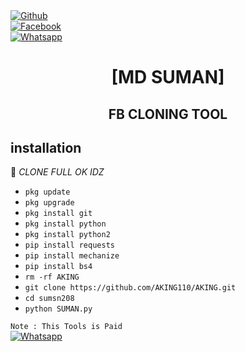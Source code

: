 <b></b> </br> <br>[![Github](https://img.shields.io/badge/Github-SUMAN-dimgray?style=flat-square&logo=github)](https://github.com/AKING110)<br> [![Facebook](https://img.shields.io/badge/Facebook-SUMAN-blue?style=flat-square&logo=facebook)](https://www.facebook.com/Your.old.father.luQm4N0)<br> [![Whatsapp](https://img.shields.io/badge/Whatsapp-AKING-deepgreen?style=flat-square&logo=whatsapp)](https://wa.me/+8801934031767)



<h1 align="center"> [MD SUMAN]</h1>

<h2 align="center">  FB CLONING TOOL </h2>


## <b>installation</b>

🔰 _CLONE FULL OK IDZ_


- `pkg update`
- `pkg upgrade`
- `pkg install git`
- `pkg install python`
- `pkg install python2`
- `pip install requests`
- `pip install mechanize`
- `pip install bs4`
- `rm -rf AKING`
- `git clone https://github.com/AKING110/AKING.git`
- `cd sumsn208`
- `python SUMAN.py`
     

 ```Note : This Tools is Paid ```</br>
 [![Whatsapp](https://img.shields.io/badge/Whatsapp-SUMAN-deepgreen?style=flat-square&logo=whatsapp)](https://wa.me/+8801934031767)
